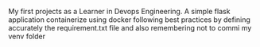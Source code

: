 My first projects as a Learner in  Devops Engineering. A simple flask application containerize using docker following best practices by defining accurately the requirement.txt file and also remembering not to commi my venv folder
